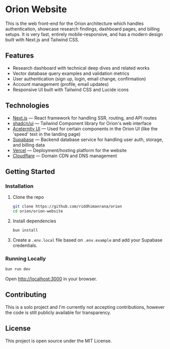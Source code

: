 # Orion Website

This is the web front-end for the Orion architecture which handles authentication, showcase research findings, dashboard pages, and billing setups. It is very fast, entirely mobile-responsive, and has a modern design built with Next.js and Tailwind CSS.

## Features

- Research dashboard with technical deep dives and related works  
- Vector database query examples and validation metrics  
- User authentication (sign up, login, email change, confirmation)  
- Account management (profile, email updates)  
- Responsive UI built with Tailwind CSS and Lucide icons  

## Technologies

- [Next.js](https://nextjs.org/) — React framework for handling SSR, routing, and API routes  
- [shadcn/ui](https://ui.shadcn.com/) — Tailwind Component library for Orion's web interface
- [Aceternity UI](https://ui.aceternity.com/) — Used for certain components in the Orion UI (like the 'speed' text in the landing page)
- [Supabase](https://supabase.com/) — Backend database service for handling user auth, storage, and billing data
- [Vercel](https://vercel.com/) — Deployment/hosting platform for the website
- [Cloudflare](https://cloudflare.com/) — Domain CDN and DNS management

## Getting Started

### Installation

1. Clone the repo  

   ```bash
   git clone https://github.com/riddhimanrana/orion
   cd orion/orion-website
   ```

2. Install dependencies  

   ```bash
   bun install
   ```

3. Create a `.env.local` file based on `.env.example` and add your Supabase credentials.  

### Running Locally

```bash
bun run dev
```

Open [http://localhost:3000](http://localhost:3000) in your browser.

## Contributing

This is a solo project and I'm currently not accepting contributions, however the code is still publicly available for transparency.

## License

This project is open source under the MIT License.

